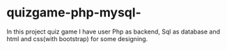 # quizgame-php-mysql-
In this project quiz game I have user Php as backend, Sql as database and html and css(with bootstrap) for some designing.
